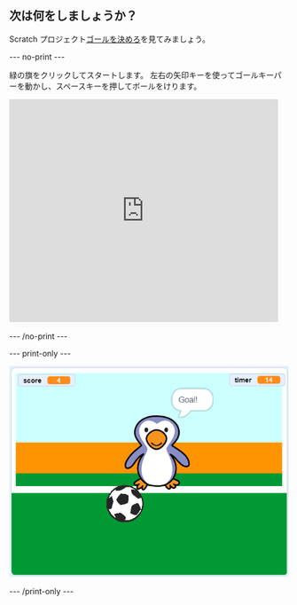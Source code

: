 ## 次は何をしましょうか？

Scratch プロジェクト[ゴールを決めろ](https://projects.raspberrypi.org/en/projects/beat-the-goalie)を見てみましょう。

--- no-print ---

緑の旗をクリックしてスタートします。 左右の矢印キーを使ってゴールキーパーを動かし、<kbd>スペースキー</kbd>を押してボールをけります。

<div class="scratch-preview">
  <iframe allowtransparency="true" width="485" height="402" src="https://scratch.mit.edu/projects/embed/285942132/?autostart=false" frameborder="0" scrolling="no"></iframe>
</div>

--- /no-print ---

--- print-only ---

![ゲームのスクリーンショット](images/goalie-final.png)

--- /print-only ---
